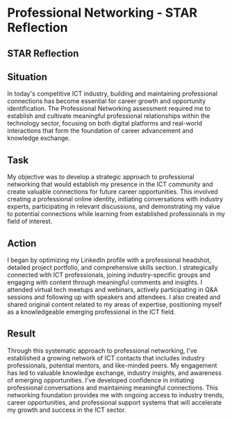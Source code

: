 # Professional Networking - STAR Reflection

## STAR Reflection

## Situation
In today's competitive ICT industry, building and maintaining professional connections has become essential for career growth and opportunity identification. The Professional Networking assessment required me to establish and cultivate meaningful professional relationships within the technology sector, focusing on both digital platforms and real-world interactions that form the foundation of career advancement and knowledge exchange.

## Task
My objective was to develop a strategic approach to professional networking that would establish my presence in the ICT community and create valuable connections for future career opportunities. This involved creating a professional online identity, initiating conversations with industry experts, participating in relevant discussions, and demonstrating my value to potential connections while learning from established professionals in my field of interest.

## Action
I began by optimizing my LinkedIn profile with a professional headshot, detailed project portfolio, and comprehensive skills section. I strategically connected with ICT professionals, joining industry-specific groups and engaging with content through meaningful comments and insights. I attended virtual tech meetups and webinars, actively participating in Q&A sessions and following up with speakers and attendees. I also created and shared original content related to my areas of expertise, positioning myself as a knowledgeable emerging professional in the ICT field.

## Result
Through this systematic approach to professional networking, I've established a growing network of ICT contacts that includes industry professionals, potential mentors, and like-minded peers. My engagement has led to valuable knowledge exchange, industry insights, and awareness of emerging opportunities. I've developed confidence in initiating professional conversations and maintaining meaningful connections. This networking foundation provides me with ongoing access to industry trends, career opportunities, and professional support systems that will accelerate my growth and success in the ICT sector.

